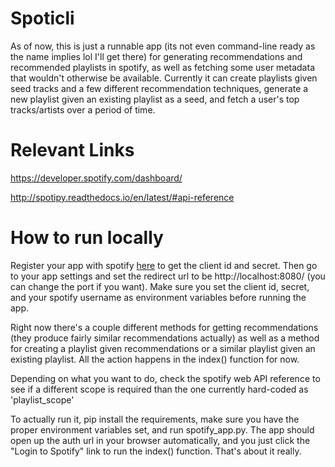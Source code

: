 # Spoticli

As of now, this is just a runnable app (its not even command-line ready as the name implies lol I'll get there) for generating recommendations and recommended playlists in spotify, as well as fetching some user metadata that wouldn't otherwise be available. Currently it can create playlists given seed tracks and a few different recommendation techniques, generate a new playlist given an existing playlist as a seed, and fetch a user's top tracks/artists over a period of time.

# Relevant Links
https://developer.spotify.com/dashboard/

http://spotipy.readthedocs.io/en/latest/#api-reference


# How to run locally

Register your app with spotify [here](https://developer.spotify.com/dashboard/) to get the client id and secret. Then go to your app settings and set the redirect url to be http://localhost:8080/ (you can change the port if you want). Make sure you set the client id, secret, and your spotify username as environment variables before running the app.

Right now there's a couple different methods for getting recommendations (they produce fairly similar recommendations actually) as well as a method for creating a playlist given recommendations or a similar playlist given an existing playlist. All the action happens in the index() function for now.

Depending on what you want to do, check the spotify web API reference to see if a different scope is required than the one currently hard-coded as 'playlist_scope'

To actually run it, pip install the requirements, make sure you have the proper environment variables set, and run spotify_app.py. The app should open up the auth url in your browser automatically, and you just click the "Login to Spotify" link to run the index() function. That's about it really.
